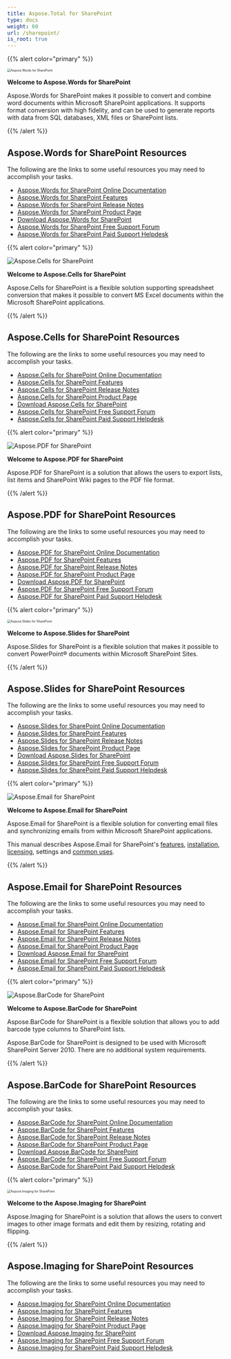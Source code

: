 ```yaml
---
title: Aspose.Total for SharePoint
type: docs
weight: 60
url: /sharepoint/
is_root: true
---
```


{{% alert color="primary" %}} 

<img src="aspose_words-for-sharepoint.png" alt="Aspose.Words for SharePoint" style="zoom:50%;" />

**Welcome to Aspose.Words for SharePoint**

Aspose.Words for SharePoint makes it possible to convert and combine word documents within Microsoft SharePoint applications. It supports format conversion with high fidelity, and can be used to generate reports with data from SQL databases, XML files or SharePoint lists.

{{% /alert %}} 

## **Aspose.Words for SharePoint Resources**

The following are the links to some useful resources you may need to accomplish your tasks.

- [Aspose.Words for SharePoint Online Documentation](/words/sharepoint/)
- [Aspose.Words for SharePoint Features](/words/sharepoint/features/)
- [Aspose.Words for SharePoint Release Notes](/words/sharepoint/release-notes/)
- [Aspose.Words for SharePoint Product Page](https://products.aspose.com/words/sharepoint)
- [Download Aspose.Words for SharePoint](https://downloads.aspose.com/words/sharepoint)
- [Aspose.Words for SharePoint Free Support Forum](https://forum.aspose.com/c/words)
- [Aspose.Words for SharePoint Paid Support Helpdesk](https://helpdesk.aspose.com/)

{{% alert color="primary" %}} 

![Aspose.Cells for SharePoint](aspose-Cells-for-SharePoint.png)

**Welcome to Aspose.Cells for SharePoint**

Aspose.Cells for SharePoint is a flexible solution supporting spreadsheet conversion that makes it possible to convert MS Excel documents within the Microsoft SharePoint applications.

{{% /alert %}} 

## **Aspose.Cells for SharePoint Resources**

The following are the links to some useful resources you may need to accomplish your tasks.

- [Aspose.Cells for SharePoint Online Documentation](/cells/sharepoint/)
- [Aspose.Cells for SharePoint Features](/cells/sharepoint/features/)
- [Aspose.Cells for SharePoint Release Notes](/cells/sharepoint/release-notes/)
- [Aspose.Cells for SharePoint Product Page](https://products.aspose.com/cells/sharepoint)
- [Download Aspose.Cells for SharePoint](https://downloads.aspose.com/cells/sharepoint)
- [Aspose.Cells for SharePoint Free Support Forum](https://forum.aspose.com/c/cells)
- [Aspose.Cells for SharePoint Paid Support Helpdesk](https://helpdesk.aspose.com/)

{{% alert color="primary" %}} 

![Aspose.PDF for SharePoint](aspose-Pdf-for-SharePoint.png)

**Welcome to Aspose.PDF for SharePoint**

Aspose.PDF for SharePoint is a solution that allows the users to export lists, list items and SharePoint Wiki pages to the PDF file format.

{{% /alert %}} 

## **Aspose.PDF for SharePoint Resources**

The following are the links to some useful resources you may need to accomplish your tasks.

- [Aspose.PDF for SharePoint Online Documentation](/pdf/sharepoint/)
- [Aspose.PDF for SharePoint Features](/pdf/sharepoint/features/)
- [Aspose.PDF for SharePoint Release Notes](/pdf/sharepoint/release-notes/)
- [Aspose.PDF for SharePoint Product Page](https://products.aspose.com/pdf/sharepoint)
- [Download Aspose.PDF for SharePoint](https://downloads.aspose.com/pdf/sharepoint)
- [Aspose.PDF for SharePoint Free Support Forum](https://forum.aspose.com/c/pdf)
- [Aspose.PDF for SharePoint Paid Support Helpdesk](https://helpdesk.aspose.com/)

{{% alert color="primary" %}}

<img src="home_2" alt="Aspose.Slides for SharePoint" style="zoom:50%;" />

**Welcome to Aspose.Slides for SharePoint**

Aspose.Slides for SharePoint is a flexible solution that makes it possible to convert PowerPoint® documents within Microsoft SharePoint Sites.

{{% /alert %}} 

## **Aspose.Slides for SharePoint Resources**

The following are the links to some useful resources you may need to accomplish your tasks.

- [Aspose.Slides for SharePoint Online Documentation](/slides/sharepoint/)
- [Aspose.Slides for SharePoint Features](/slides/sharepoint/features/)
- [Aspose.Slides for SharePoint Release Notes](/slides/sharepoint/release-notes/)
- [Aspose.Slides for SharePoint Product Page](https://products.aspose.com/slides/sharepoint)
- [Download Aspose.Slides for SharePoint](https://downloads.aspose.com/slides/sharepoint)
- [Aspose.Slides for SharePoint Free Support Forum](https://forum.aspose.com/c/slides)
- [Aspose.Slides for SharePoint Paid Support Helpdesk](https://helpdesk.aspose.com/)

{{% alert color="primary" %}}

![Aspose.Email for SharePoint](aspose-Email-for-SharePoint.png)

**Welcome to Aspose.Email for SharePoint**

Aspose.Email for SharePoint is a flexible solution for converting email files and synchronizing emails from within Microsoft SharePoint applications.

This manual describes Aspose.Email for SharePoint's [features](/email/sharepoint/features/), [installation](/email/sharepoint/installing-aspose-email-for-sharepoint/), [licensing](/email/sharepoint/license-aspose-email-for-sharepoint), settings and [common uses](/email/sharepoint/overview/).

{{% /alert %}} 

## **Aspose.Email for SharePoint Resources**

The following are the links to some useful resources you may need to accomplish your tasks.

- [Aspose.Email for SharePoint Online Documentation](/email/sharepoint/)
- [Aspose.Email for SharePoint Features](/email/sharepoint/features/)
- [Aspose.Email for SharePoint Release Notes](/email/sharepoint/release-notes/)
- [Aspose.Email for SharePoint Product Page](https://products.aspose.com/email/sharepoint)
- [Download Aspose.Email for SharePoint](https://downloads.aspose.com/email/sharepoint)
- [Aspose.Email for SharePoint Free Support Forum](https://forum.aspose.com/c/email)
- [Aspose.Email for SharePoint Paid Support Helpdesk](https://helpdesk.aspose.com/)

{{% alert color="primary" %}}

![Aspose.BarCode for SharePoint](aspose-BarCode-for-SharePoint.png)

**Welcome to Aspose.BarCode for SharePoint**

Aspose.BarCode for SharePoint is a flexible solution that allows you to add barcode type columns to SharePoint lists.

Aspose.BarCode for SharePoint is designed to be used with Microsoft SharePoint Server 2010. There are no additional system requirements.

{{% /alert %}} 

## **Aspose.BarCode for SharePoint Resources**

The following are the links to some useful resources you may need to accomplish your tasks.

- [Aspose.BarCode for SharePoint Online Documentation](/barcode/sharepoint/)
- [Aspose.BarCode for SharePoint Features](/barcode/sharepoint/features/)
- [Aspose.BarCode for SharePoint Release Notes](/barcode/sharepoint/release-notes/)
- [Aspose.BarCode for SharePoint Product Page](https://products.aspose.com/barcode/sharepoint)
- [Download Aspose.BarCode for SharePoint](https://downloads.aspose.com/barcode/sharepoint)
- [Aspose.BarCode for SharePoint Free Support Forum](https://forum.aspose.com/c/barcode)
- [Aspose.BarCode for SharePoint Paid Support Helpdesk](https://helpdesk.aspose.com/)

{{% alert color="primary" %}}

<img src="home_3" alt="Aspose.Imaging for SharePoint" style="zoom:50%;" />

**Welcome to the Aspose.Imaging for SharePoint**

Aspose.Imaging for SharePoint is a solution that allows the users to convert images to other image formats and edit them by resizing, rotating and flipping.

{{% /alert %}} 

## **Aspose.Imaging for SharePoint Resources**

The following are the links to some useful resources you may need to accomplish your tasks.

- [Aspose.Imaging for SharePoint Online Documentation](/imaging/sharepoint/)
- [Aspose.Imaging for SharePoint Features](/imaging/sharepoint/features/)
- [Aspose.Imaging for SharePoint Release Notes](/imaging/sharepoint/release-notes/)
- [Aspose.Imaging for SharePoint Product Page](https://products.aspose.com/imaging/sharepoint)
- [Download Aspose.Imaging for SharePoint](https://downloads.aspose.com/imaging/sharepoint)
- [Aspose.Imaging for SharePoint Free Support Forum](https://forum.aspose.com/c/imaging)
- [Aspose.Imaging for SharePoint Paid Support Helpdesk](https://helpdesk.aspose.com/)
